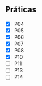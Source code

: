 ## Práticas

- [X] P04
- [X] P05
- [X] P06
- [X] P07
- [X] P08
- [X] P10
- [ ] P11
- [ ] P13
- [ ] P14